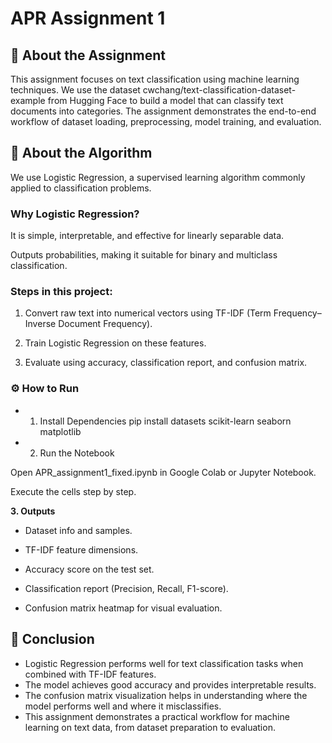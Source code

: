 # APR Assignment 1
## 📖 About the Assignment

This assignment focuses on text classification using machine learning techniques.
We use the dataset cwchang/text-classification-dataset-example from Hugging Face to build a model that can classify text documents into categories. The assignment demonstrates the end-to-end workflow of dataset loading, preprocessing, model training, and evaluation.

## 🧠 About the Algorithm

We use Logistic Regression, a supervised learning algorithm commonly applied to classification problems.

### Why Logistic Regression?

It is simple, interpretable, and effective for linearly separable data.

Outputs probabilities, making it suitable for binary and multiclass classification.

### Steps in this project:

1. Convert raw text into numerical vectors using TF-IDF (Term Frequency–Inverse Document Frequency).

2. Train Logistic Regression on these features.

3. Evaluate using accuracy, classification report, and confusion matrix.

### ⚙ How to Run

- 1. Install Dependencies
pip install datasets scikit-learn seaborn matplotlib

- 2. Run the Notebook

Open APR_assignment1_fixed.ipynb in Google Colab or Jupyter Notebook.

Execute the cells step by step.

**3. Outputs**

- Dataset info and samples.

- TF-IDF feature dimensions.

- Accuracy score on the test set.

- Classification report (Precision, Recall, F1-score).

- Confusion matrix heatmap for visual evaluation.

## 🏁 Conclusion

- Logistic Regression performs well for text classification tasks when combined with TF-IDF features.
- The model achieves good accuracy and provides interpretable results.
- The confusion matrix visualization helps in understanding where the model performs well and where it misclassifies.
- This assignment demonstrates a practical workflow for machine learning on text data, from dataset preparation to evaluation.

